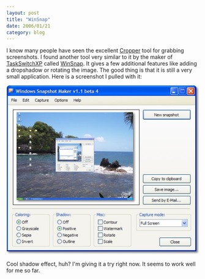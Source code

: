 ```yaml
---
layout: post
title: "WinSnap"
date: 2006/01/21
category: blog
---
```


I know many people have seen the excellent [Cropper](http://blogs.geekdojo.net/brian/articles/Cropper.aspx) tool for grabbing screenshots. I found another tool very similar to it by the maker of [TaskSwitchXP](http://www.ntwind.com/taskswitchxp/) called [WinSnap](http://www.ntwind.com/winsnap/index.html). It gives a few additional features like adding a dropshadow or rotating the image. The good thing is that it is still a very small application. Here is a screenshot I pulled with it:

![WinSnap Screenshot](/images/blog/2006-01-21_0001.jpg)

Cool shadow effect, huh? I'm giving it a try right now. It seems to work well for me so far.

